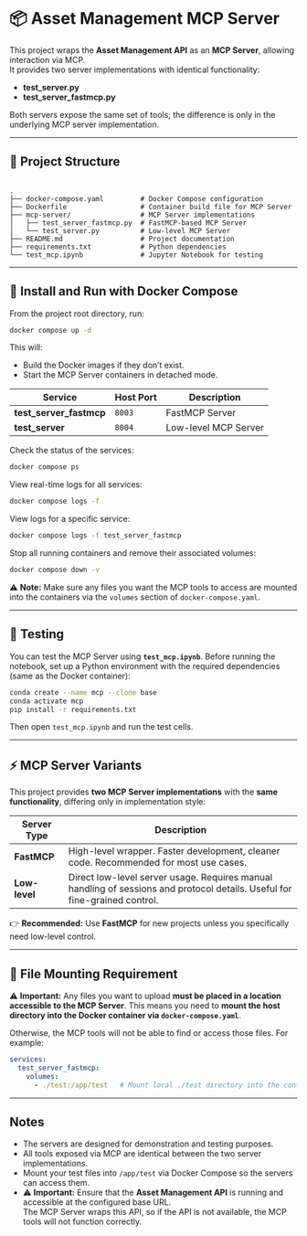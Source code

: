 # 📦 Asset Management MCP Server

This project wraps the **Asset Management API** as an **MCP Server**, allowing interaction via MCP.  
It provides two server implementations with identical functionality:

- **test_server.py**  
- **test_server_fastmcp.py**  

Both servers expose the same set of tools; the difference is only in the underlying MCP server implementation.

---

## 📂 Project Structure

```

.
├── docker-compose.yaml         # Docker Compose configuration
├── Dockerfile                  # Container build file for MCP Server
├── mcp-server/                 # MCP Server implementations
│   ├── test_server_fastmcp.py  # FastMCP-based MCP Server
│   └── test_server.py          # Low-level MCP Server
├── README.md                   # Project documentation
├── requirements.txt            # Python dependencies
└── test_mcp.ipynb              # Jupyter Notebook for testing

```

---

## 🐳 Install and Run with Docker Compose

From the project root directory, run:

```bash
docker compose up -d
```

This will:

* Build the Docker images if they don’t exist.
* Start the MCP Server containers in detached mode.


| Service                   | Host Port | Description          |
| ------------------------- | --------- | -------------------- |
| **test\_server\_fastmcp** | `8003`    | FastMCP Server       |
| **test\_server**          | `8004`    | Low-level MCP Server |


Check the status of the services:

```bash
docker compose ps
```

View real-time logs for all services:

```bash
docker compose logs -f
```

View logs for a specific service:

```bash
docker compose logs -f test_server_fastmcp
```

Stop all running containers and remove their associated volumes:

```bash
docker compose down -v
```


⚠️ **Note:** Make sure any files you want the MCP tools to access are mounted into the containers via the `volumes` section of `docker-compose.yaml`.

---

## 🧪 Testing

You can test the MCP Server using **`test_mcp.ipynb`**.
Before running the notebook, set up a Python environment with the required dependencies (same as the Docker container):

```bash
conda create --name mcp --clone base
conda activate mcp
pip install -r requirements.txt
```

Then open `test_mcp.ipynb` and run the test cells.

---

## ⚡ MCP Server Variants

This project provides **two MCP Server implementations** with the **same functionality**, differing only in implementation style:

| Server Type   | Description                                                                                                             |
| ------------- | ----------------------------------------------------------------------------------------------------------------------- |
| **FastMCP**   | High-level wrapper. Faster development, cleaner code. Recommended for most use cases.                                   |
| **Low-level** | Direct low-level server usage. Requires manual handling of sessions and protocol details. Useful for fine-grained control. |

👉 **Recommended:** Use **FastMCP** for new projects unless you specifically need low-level control.

---

## 📁 File Mounting Requirement

⚠️ **Important:** Any files you want to upload **must be placed in a location accessible to the MCP Server**.
This means you need to **mount the host directory into the Docker container via `docker-compose.yaml`**.

Otherwise, the MCP tools will not be able to find or access those files.
For example:

```yaml
services:
  test_server_fastmcp:
    volumes:
      - ./test:/app/test   # Mount local ./test directory into the container
```

---

## Notes

* The servers are designed for demonstration and testing purposes.
* All tools exposed via MCP are identical between the two server implementations.
* Mount your test files into `/app/test` via Docker Compose so the servers can access them.
* ⚠️ **Important:** Ensure that the **Asset Management API** is running and accessible at the configured base URL.  
  The MCP Server wraps this API, so if the API is not available, the MCP tools will not function correctly.
